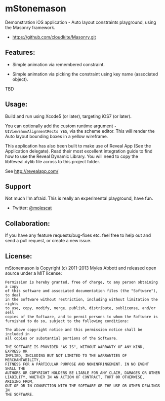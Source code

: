 mStonemason
===========

Demonstration iOS application - Auto layout constraints playground,
using the Masonry framework.

* https://github.com/cloudkite/Masonry.git



Features:
---------

* Simple animation via remembered constraint.

* Simple animation via picking the constraint using key name (associated object).


TBD


Usage:
------

Build and run using Xcode5 (or later), targeting iOS7 (or later).

You can optionally add the custom runtime argument `-UIViewShowAlignmentRects YES`, via the scheme editor.
This will render the Auto layout bounding boxes in a yellow wireframe.

This application has also been built to make use of Reveal App (See the Application delegate).
Read their most excellent integration guide to find how to use the Reveal Dynamic Library.
You will need to copy the libReveal.dylib file across to this project folder.

See http://revealapp.com/


Support
-------

Not much I'm afraid. This is really an experimental playground, have fun.

* Twitter: [@molescat](http://twitter.com/molescat)


Collaboration:
--------------

If you have any feature requests/bug-fixes etc. feel free to help out and send a pull request, or create a new issue.


License:
--------

mStonemason is Copyright (c) 2011-2013 Myles Abbott and released open source
under a MIT license:

    Permission is hereby granted, free of charge, to any person obtaining a copy
    of this software and associated documentation files (the "Software"), to deal
    in the Software without restriction, including without limitation the rights
    to use, copy, modify, merge, publish, distribute, sublicense, and/or sell
    copies of the Software, and to permit persons to whom the Software is
    furnished to do so, subject to the following conditions:

    The above copyright notice and this permission notice shall be included in
    all copies or substantial portions of the Software.

    THE SOFTWARE IS PROVIDED "AS IS", WITHOUT WARRANTY OF ANY KIND, EXPRESS OR
    IMPLIED, INCLUDING BUT NOT LIMITED TO THE WARRANTIES OF MERCHANTABILITY,
    FITNESS FOR A PARTICULAR PURPOSE AND NONINFRINGEMENT. IN NO EVENT SHALL THE
    AUTHORS OR COPYRIGHT HOLDERS BE LIABLE FOR ANY CLAIM, DAMAGES OR OTHER
    LIABILITY, WHETHER IN AN ACTION OF CONTRACT, TORT OR OTHERWISE, ARISING FROM,
    OUT OF OR IN CONNECTION WITH THE SOFTWARE OR THE USE OR OTHER DEALINGS IN
    THE SOFTWARE.
    